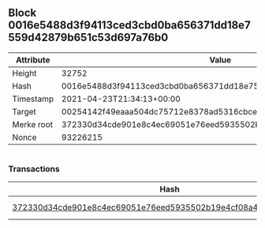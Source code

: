 ## Block 0016e5488d3f94113ced3cbd0ba656371dd18e7559d42879b651c53d697a76b0

Attribute | Value
--- | ---
Height | 32752
Hash | 0016e5488d3f94113ced3cbd0ba656371dd18e7559d42879b651c53d697a76b0
Timestamp | 2021-04-23T21:34:13+00:00
Target | 00254142f49eaaa504dc75712e8378ad5316cbcead634704b3734b6271167cc4
Merke root | 372330d34cde901e8c4ec69051e76eed5935502b19e4cf08a4bda5b1d72c3738
Nonce | 93226215

```

```

### Transactions

Hash | Amount
--- | ---
[372330d34cde901e8c4ec69051e76eed5935502b19e4cf08a4bda5b1d72c3738](372330d34cde901e8c4ec69051e76eed5935502b19e4cf08a4bda5b1d72c3738.md) | 10.00000000 SKEPTI 
